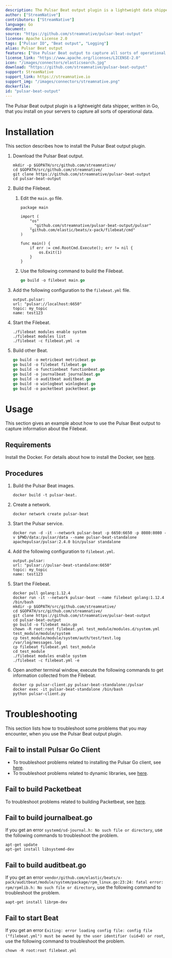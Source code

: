 ```yaml
---
description: The Pulsar Beat output plugin is a lightweight data shipper, written in Go, that you install on your servers to capture all sorts of operational data.
author: ["StreamNative"]
contributors: ["StreamNative"]
language: Go
document: 
source: "https://github.com/streamnative/pulsar-beat-output"
license: Apache License 2.0
tags: ["Pulsar IO", "Beat output", "Logging"]
alias: Pulsar Beat output
features: ["Use Pulsar Beat output to capture all sorts of operational data"]
license_link: "https://www.apache.org/licenses/LICENSE-2.0"
icon: "/images/connectors/elasticsearch.jpg"
download: "https://github.com/streamnative/pulsar-beat-output"
support: StreamNative
support_link: https://streamnative.io
support_img: "/images/connectors/streamnative.png"
dockerfile: 
id: "pulsar-beat-output"
---
```



The Pulsar Beat output plugin is a lightweight data shipper, written in Go, that you install on your servers to capture all sorts of operational data.

# Installation

This section describes how to install the Pulsar Beat output plugin.

1. Download the Pulsar Beat output.

    ```
    mkdir -p $GOPATH/src/github.com/streamnative/
    cd $GOPATH/src/github.com/streamnative/
    git clone https://github.com/streamnative/pulsar-beat-output
    cd pulsar-beat-output
    ```

2. Build the Filebeat.

   1. Edit the `main.go` file.

        ```
        package main

        import (
            "os"
            _ "github.com/streamnative/pulsar-beat-output/pulsar"
            "github.com/elastic/beats/x-pack/filebeat/cmd"
        )

        func main() {
            if err := cmd.RootCmd.Execute(); err != nil {
                os.Exit(1)
            }
        }
        ```
   2. Use the following command to build the Filebeat.

        ```go
        go build -o filebeat main.go
        ```

3. Add the following configuration to the `filebeat.yml` file.

    ```
    output.pulsar:
    url: "pulsar://localhost:6650"
    topic: my_topic
    name: test123
    ```

4. Start the Filebeat.

    ```
    ./filebeat modules enable system
    ./filebeat modules list
    ./filebeat -c filebeat.yml -e
    ```

5. Build other Beat.

    ```go
    go build -o metricbeat metricbeat.go
    go build -o filebeat filebeat.go
    go build -o functionbeat functionbeat.go
    go build -o journalbeat journalbeat.go
    go build -o auditbeat auditbeat.go
    go build -o winlogbeat winlogbeat.go
    go build -o packetbeat packetbeat.go
    ```

# Usage

This section gives an example about how to use the Pulsar Beat output to capture information about the Filebeat.

## Requirements

Install the Docker. For details about how to install the Docker, see [here](https://docs.docker.com/docker-for-mac/install/).

## Procedures

1. Build the Pulsar Beat images.

    ```
    docker build -t pulsar-beat.
    ```

2. Create a network.

    ```
    docker network create pulsar-beat
    ```

3. Start the Pulsar service.

    ```
    docker run -d -it --network pulsar-beat -p 6650:6650 -p 8080:8080 -v $PWD/data:/pulsar/data --name pulsar-beat-standalone apachepulsar/pulsar:2.4.0 bin/pulsar standalone
    ```

4. Add the following configuration to `filebeat.yml`.

    ```
    output.pulsar:
    url: "pulsar://pulsar-beat-standalone:6650"
    topic: my_topic
    name: test123
    ```

5. Start the Filebeat.

    ```
    docker pull golang:1.12.4
    docker run -it --network pulsar-beat --name filebeat golang:1.12.4 /bin/bash
    mkdir -p $GOPATH/src/github.com/streamnative/
    cd $GOPATH/src/github.com/streamnative/
    git clone https://github.com/streamnative/pulsar-beat-output
    cd pulsar-beat-output
    go build -o filebeat main.go
    chown -R root:root filebeat.yml test_module/modules.d/system.yml test_module/module/system
    cp test_module/module/system/auth/test/test.log /var/log/messages.log
    cp filebeat filebeat.yml test_module
    cd test_module
    ./filebeat modules enable system
    ./filebeat -c filebeat.yml -e
    ```

6. Open another terminal window, execute the following commands to get information collected from the Filebeat.

    ```
    docker cp pulsar-client.py pulsar-beat-standalone:/pulsar
    docker exec -it pulsar-beat-standalone /bin/bash
    python pulsar-client.py
    ```

# Troubleshooting

This section lists how to troubleshoot some problems that you may encounter, when you use the Pulsar Beat output plugin.

## Fail to install Pulsar Go Client

- To troubleshoot problems related to installing the Pulsar Go client, see [here](https://streamnative.io/docs/v1.0.0/connect/client/go/).
- To troubleshoot problems related to dynamic libraries, see [here](https://streamnative.io/docs/v1.0.0/connect/client/cpp/).

## Fail to build Packetbeat

To troubleshoot problems related to building Packetbeat, see [here](https://github.com/elastic/beats/issues/11054).

## Fail to build journalbeat.go

If you get an error `systemd/sd-journal.h: No such file or directory`, use the following commands to troubleshoot the problem.

```
apt-get update
apt-get install libsystemd-dev
```

## Fail to build auditbeat.go

If you get an error `vendor/github.com/elastic/beats/x-pack/auditbeat/module/system/package/rpm_linux.go:23:24: fatal error: rpm/rpmlib.h: No such file or directory`, use the following command to troubleshoot the problem.

```
aapt-get install librpm-dev
```

## Fail to start Beat

If you get an error `Exiting: error loading config file: config file ("filebeat.yml") must be owned by the user identifier (uid=0) or root`, use the following command to troubleshoot the problem.

```
chown -R root:root filebeat.yml
```
